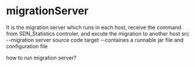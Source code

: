 # migrationServer
It is the migration server which runs in each host, receive the command from SDN_Statistics controler, and excute the migration to another host
src            --migration server source code 
target         --containes a runnable jar file and configuration file

how to run migration server?

